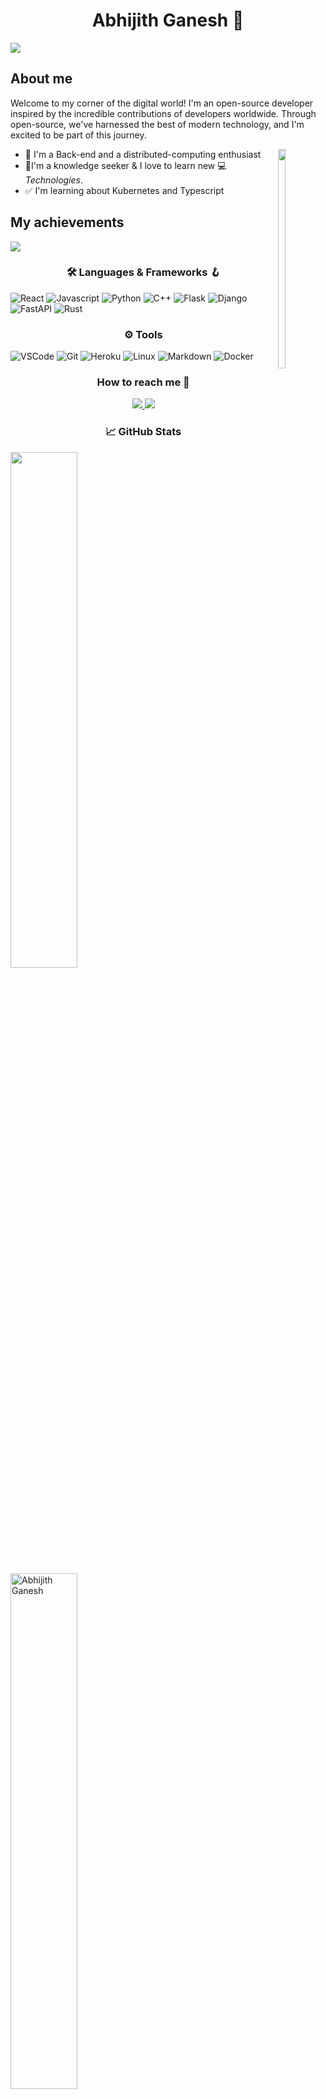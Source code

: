 <h1 align = "center"> Abhijith Ganesh 🚀 </h1>

<img src="https://readme-typing-svg.herokuapp.com/?color=e74e1f&width=460&height=72&lines=Cloud+Enthusiast;Machine+Learning+Advocate;Kubernetetes+Evangelist">


## About me

<p> Welcome to my corner of the digital world! I'm an open-source developer inspired by the incredible contributions of developers worldwide. Through open-source, we've harnessed the best of modern technology, and I'm excited to be part of this journey. </p>


<img align="right" src = "https://user-images.githubusercontent.com/67182544/181340750-672419cb-2fcc-434f-870e-d3e2871764ac.png" width="15%" height="30%"/>


- 🔭️ I'm a Back-end and a distributed-computing enthusiast
- 🎇I'm a knowledge seeker & I love to learn new 💻 _Technologies_.
- ✅ I'm learning about Kubernetes and Typescript



## My achievements

<img src="https://github-profile-trophy.vercel.app/?username=AbhijithGanesh&row=1&column=9">
 

<h3 align="center">🛠️ Languages & Frameworks 🪝</h3>

![React](https://img.shields.io/badge/-React-blue?style=for-the-badge&logo=react&logoColor=white)
![Javascript](https://img.shields.io/badge/-Javascript-ffb400?style=for-the-badge&logo=javascript&logoColor=ffff3f)
![Python](https://img.shields.io/badge/python%20-%231572B6.svg?&style=for-the-badge&logo=python&logoColor=white)
![C++](https://img.shields.io/badge/c++%20-%2300599C.svg?&style=for-the-badge&logo=c%2B%2B&ogoColor=white)
![Flask](https://img.shields.io/badge/flask%20-%23000.svg?&style=for-the-badge&logo=flask&logoColor=white)
![Django](https://img.shields.io/badge/-Django-003f2c?style=for-the-badge&logo=django&logoColor=fff&labelColor=003f2c)
![FastAPI](https://img.shields.io/badge/-FastAPI-%23003d05?style=for-the-badge&logo=fastapi)
![Rust](https://img.shields.io/badge/rust-%23000.svg?&style=for-the-badge&logo=rust&logoColor=white)

<h3 align="center">⚙️ Tools</h3>

![VSCode](https://img.shields.io/badge/-vscode-00a8e8?style=for-the-badge&logo=visual-studio-code)
![Git](https://img.shields.io/badge/git%20-%23F05033.svg?&style=for-the-badge&logo=git&logoColor=white)
![Heroku](https://img.shields.io/badge/-Heroku-333333?style=for-the-badge&logo=Heroku)
![Linux](https://img.shields.io/badge/-linux-772953?style=for-the-badge&logo=linux)
![Markdown](https://img.shields.io/badge/markdown-%23000000.svg?&style=for-the-badge&logo=markdown&logoColor=white)
![Docker](https://img.shields.io/badge/-Docker-blue?style=for-the-badge&logo=docker&logoColor=white)


<div align="center">
  <h3> How to reach me 📲 </h3>
  <a href="https://www.linkedin.com/in/AbhijithGanesh14/">
    <img src="https://img.shields.io/badge/LinkedIn-Abhijith%20Ganesh-blue?style=for-the-badge&logo=linkedin">
  </a>
  <a href="https://www.twitter.com/GaneshAbhijith">
    <img src="https://img.shields.io/badge/Twitter-Abhijith%20Ganesh-blue?style=for-the-badge&logo=twitter&logoColor=white">
  </a>
</div>


<h3 align="center"> <b> 📈 GitHub Stats </b> </h3>
<p> 
<img width="46%" src = "https://github-readme-streak-stats.herokuapp.com/?user=AbhijithGanesh&theme=algolia"/>
<img width="46%" src="https://github-readme-stats.vercel.app/api?username=AbhijithGanesh&count_private=true&show_icons=true&include_all_commits=false&theme=algolia" alt="Abhijith Ganesh" />
</p>
